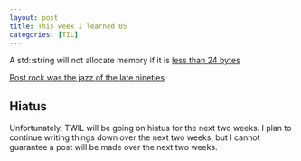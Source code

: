 ```yaml
---
layout: post
title: This week I learned 05
categories: [TIL]
---
```



A std::string will not allocate memory if it is [less than 24 bytes](https://joellaity.com/2020/01/31/string.html)

[Post rock was the jazz of the late nineties](https://overcast.fm/+BmENwXQZQ/07:41)

## Hiatus

Unfortunately, TWIL will be going on hiatus for the next two weeks. I plan to continue writing things down over the next two weeks, but I cannot guarantee a post will be made over the next two weeks.